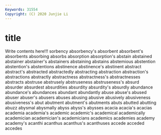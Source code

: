 ```yaml
---
Keywords: 31554
Copyright: (C) 2020 Junjie Li
---
```


# title

Write contents here!!!
sorbency 
absorbency's 
absorbent 
absorbent's
absorbents 
absorbing 
absorbs 
absorption 
absorption's 
abstain 
abstained 
abstainer 
abstainer's 
abstainers
abstaining 
abstains 
abstemious 
abstention 
abstention's 
abstentions 
abstinence 
abstinence's 
abstinent 
abstract
abstract's 
abstracted 
abstractedly 
abstracting 
abstraction 
abstraction's 
abstractions 
abstractly 
abstractness 
abstractness's
abstractnesses 
abstracts 
abstruse 
abstrusely 
abstruseness 
abstruseness's 
absurd 
absurder 
absurdest 
absurdities
absurdity 
absurdity's 
absurdly 
abundance 
abundance's 
abundances 
abundant 
abundantly 
abuse 
abuse's
abused 
abuser 
abuser's 
abusers 
abuses 
abusing 
abusive 
abusively 
abusiveness 
abusiveness's
abut 
abutment 
abutment's 
abutments 
abuts 
abutted 
abutting 
abuzz 
abysmal 
abysmally
abyss 
abyss's 
abysses 
acacia 
acacia's 
acacias 
academia 
academia's 
academic 
academic's
academical 
academically 
academician 
academician's 
academicians 
academics 
academies 
academy 
academy's 
acanthi
acanthus 
acanthus's 
acanthuses 
accede 
acceded 
accedes 
